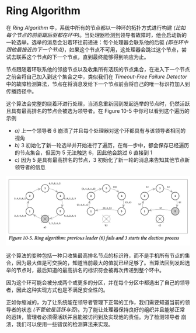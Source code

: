 # Ring Algorithm

在 *Ring Algorithm* 中，系统中所有的节点都以一种环的拓扑方式进行构建 *(比如每个节点的前驱跟后驱都在环中)*。当处理器检测到领导者故障时，他会启动新的一轮选举。选举的消息会沿着环往前递进：每个处理器会联系他的后驱 *(即在环中跟他最接近的下一个节点)*，如果这个节点不可用，这处理器会跳过这个节点，尝试去联系这个节点的下一个节点，直到最终能够得到响应为止。

节点跟随着环联系他的邻接节点以及收集所有活跃的节点集合，在进入下一个节点之前会将自己加入到这个集合之中，类似我们在 *Timeout-Free Failure Detector* 中的故障检测算法，节点在将消息发给下一个节点前会将自己的唯一标识符加入到传播路径中。

这个算法会完整的绕着环进行处理，当消息重新回到发起选举的节点时，仍然活跃且具有最高排名的节点会被选为领导者。在 Figure 10-5 中你可以看到这个遍历的示例

- *a)* 上一个领导者 6 崩溃了并且每个处理器对这个环都具有与该领导者相同的视角
- *b)* 3 初始化了新一轮选举并开始进行了遍历，在每一步中，都会保存已经遍历的节点集合，但因为 5 无法触达 6，因此他会跳过 6 直接到 1
- *c)* 因为 5 是具有最高排名的节点，3 初始化了新一轮的消息来告知其他节点新领导者的信息

![image-20210422194513515](chapter_10_6_ring_algorithm.assets/image-20210422194513515.png)

这个算法的变种包括一种只收集最高排名节点的标识符，而不是手机所有节点的集合，因为最大值是可交换的，知道当前最大的值就已经足够了。当算法回到发起选举的节点时，最后知道的最高排名的标识符会被再次传递到整个环中。

因为这个环可能会被分成两个或更多的分区，并在每个分区中都选出了自己的领导者，因此这种实现方式也是不满足安全性的。

正如你缩减的，为了让系统能在领导者管理下正常的工作，我们需要知道当前的领导者的状态 *(不管他是活跃与否)*。为了能让处理器保持良好的组织并且能够正常的运转，管理者必须得活跃并且能被访问到及实现他的责任。为了检测领导者 崩溃，我们可以使用一些错误的检测算法来实现。